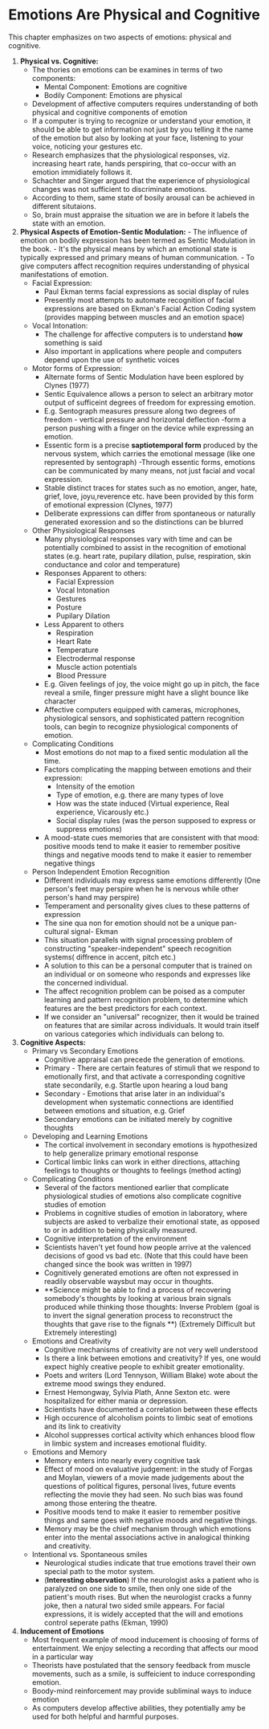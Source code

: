 # Emotions Are Physical and Cognitive

This chapter emphasizes on two aspects of emotions: physical and cognitive.

1. **Physical vs. Cognitive:**
	- The thories on emotions can be examines in terms of two components:
		- Mental Component: Emotions are cognitive
		- Bodily Component: Emotions are physical
	- Development of affective computers requires understanding of both physical and cognitive components of emotion
	- If a computer is trying to recognize or understand your emotion, it should be able to get information not just by you telling it the name of the emotion but also by looking at your face, listening to your voice, noticing your gestures etc.
	- Research emphasizes that the physiological responses, viz. increasing heart rate, hands perspiring, that co-occur with an emotion immidiately follows it.
	- Schachter and Singer argued that the experience of physiological changes was not sufficient to discriminate emotions.
	- According to them, same state of bosily arousal can be achieved in different situtaions.
	- So, brain must appraise the situation we are in before it labels the state with an emotion.
2. **Physical Aspects of Emotion-Sentic Modulation:** 
		- The influence of emotion on bodily expression has been termed as Sentic Modulation in the book.
		- It's the physical means by which an emotional state is typically expressed and primary means of human communication.
		- To give computers affect recognition requires understanding of physical manifestations of emotion.
	* Facial Expression:
		- Paul Ekman terms facial expressions as social display of rules
		- Presently most attempts to automate recognition of facial expressions are based on Ekman's Facial Action Coding system (provides mapping between muscles and an emotion space)
	* Vocal Intonation:
		- The challenge for affective computers is to understand **how** something is said
		- Also important in applications where people and computers depend upon the use of synthetic voices
	* Motor forms of Expression:
		- Alternate forms of Sentic Modulation have been esplored by Clynes (1977)
		- Sentic Equivalence allows a person to select an arbitrary motor output of sufficeint degrees of freedom for expressing emotion.
		- E.g. Sentograph measures pressure along two degrees of freedom - vertical pressure and horizontal deflection -form a person pushing with a finger on the device while expressing an emotion.
		- Essentic form is a precise **saptiotemporal form** produced by the nervous system, which carries the emotional message (like one represented by sentograph)
		-Through essentic forms, emotions can be communicated by many means, not just facial and vocal expression.
		- Stable distinct traces for states such as no emotion, anger, hate, grief, love, joyu,reverence etc. have been provided by this form of emotional expression (Clynes, 1977)
		- Deliberate expressions can differ from spontaneous or naturally generated exoression and so the distinctions can be blurred
	* Other Physiological Responses
		- Many physiological responses vary with time and can be potentially combined to assist in the recognition of emotional states (e.g. heart rate, pupilary dilation, pulse, respiration, skin conductance and color and temperature)
		- Responses Apparent to others:
			* Facial Expression
			* Vocal Intonation
			* Gestures
			* Posture
			* Pupilary Dilation
		- Less Apparent to others
			* Respiration
			* Heart Rate
			* Temperature
			* Electrodermal response
			* Muscle action potentials
			* Blood Pressure
		- E.g. Given feelings of joy, the voice might go up in pitch, the face reveal a smile, finger pressure might have a slight bounce like character
		- Affective computers equipped with cameras, microphones, physiological sensors, and sophisticated pattern recognition tools, can begin to recognize physiological components of emotion.
	* Complicating Conditions
		- Most emotions do not map to a fixed sentic modulation all the time.
		- Factors complicating the mapping between emotions and their expression: 	
			* Intensity of the emotion
			* Type of emotion, e.g. there are many types of love
			* How was the state induced (Virtual experience, Real experience, Vicarously etc.)
			* Social display rules (was the person supposed to express or suppress emotions)
		- A mood-state cues memories that are consistent with that mood: positive moods tend to make it easier to remember positive things and negative moods tend to make it easier to remember negative things	
	* Person Independent Emotion Recognition
		- Different individuals may express same emotions differently (One person's feet may perspire when he is nervous while other person's hand may perspire)
		- Temperament and personality gives clues to these patterns of expression
		- The sine qua non for emotion should not be a unique pan-cultural signal- Ekman
		- This situation parallels with signal processing problem of constructing "speaker-independent" speech recognition systems( diffrence in accent, pitch etc.)
		- A solution to this can be a personal computer that is trained on an individual or on someone who responds and expresses like the concerned individual.
		- The affect recognition problem can be poised as a computer learning and pattern recognition problem, to determine which features are the best predictors for each context.
		- If we consider an "universal" recognizer, then it would be trained on features that are similar across individuals. It would train itself on various categories which individuals can belong to.
3. **Cognitive Aspects:**
	* Primary vs Secondary Emotions
		- Cognitive appraisal can precede the generation of emotions.
		- Primary - There are certain features of stimuli that we respond to emotionally first, and that activate a corresponding cognitive state secondarily, e.g. Startle upon hearing a loud bang
		- Secondary - Emotions that arise later in an individual's development when systematic connections are identified between emotions and situation, e.g. Grief
		- Secondary emotions can be initiated merely by cognitive thoughts
	* Developing and Learning Emotions
		- The cortical involvement in secondary emotions is hypothesized to help generalize primary emotional response
		- Cortical limbic links can work in either directions, attaching feelings to thoughts or thoughts to feelings (method acting)
	* Complicating Conditions
		- Several of the factors mentioned earlier that complicate physiological studies of emotions also complicate cognitive studies of emotion
		- Problems in cognitive studies of emotion in laboratory, where subjects are asked to verbalize their emotional state, as opposed to or in addition to being physically measured.
		- Cognitive interpretation of the environment
		- Scientists haven't yet found how people arrive at the valenced decisions of good vs bad etc. (Note that this could have been changed since the book was written in 1997)
		- Cognitively generated emotions are often not expressed in readily observable waysbut may occur in thoughts.
		- **Science might be able to find a process of recovering somebody's thoughts by looking at various brain signals produced while thinking those thoughts: Inverse Problem (goal is to invert the signal generation process to reconstruct the thoughts that gave rise to the fignals **) (Extremely Difficult but Extremely interesting)
	* Emotions and Creativity
		- Cognitive mechanisms of creativity are not very well understood
		- Is there a link between emotions and creativity? If yes, one would expect highly creative people to exhibit greater emotionality.
		- Poets and writers (Lord Tennyson, William Blake) wote about the extreme mood swings they endured.
		- Ernest Hemongway, Sylvia Plath, Anne Sexton etc. were hospitalized for either mania or depression.
		- Scientists have documented a correlation between these effects
		- High occurence of alcoholism points to limbic seat of emotions and its link to creativity
		- Alcohol suppresses cortical activity which enhances blood flow in limbic system and increases emotional fluidity.
	* Emotions and Memory
		- Memory enters into nearly every cognitive task
		- Effect of mood on evaluative judgement: in the study of Forgas and Moylan, viewers of a movie made judgements about the questions of political figures, personal lives, future events reflecting the movie they had seen. No such bias was found among those entering the theatre.
		- Positive moods tend to make it easier to remember positive things and same goes with negative moods and negative things.
		- Memory may be the chief mechanism through which emotions enter into the mental associations active in analogical thinking and creativity.
	* Intentional vs. Spontaneous smiles
		- Neurological studies indicate that true emotions travel their own special path to the motor system.
		- (**Interesting observation**) If the neurologist asks a patient who is paralyzed on one side to smile, then only one side of the patient's mouth rises. But when the neurologist cracks a funny joke, then a natural two sided smile appears.
		For facial expressions, it is widely accepted that the will and emotions control seperate paths (Ekman, 1990)
4. **Inducement of Emotions**
	- Most frequent example of mood inducement is choosing of forms of entertainment. We enjoy selecting a recording that affects our mood in a particular way
	- Theorists have postulated that the sensory feedback from muscle movements, such as a smile, is suffeicient to induce corresponding emotion.
	- Boody-mind reinforcement may provide subliminal ways to induce emotion
	- As computers develop affective abilities, they potentially amy be used for both helpful and harmful purposes.
